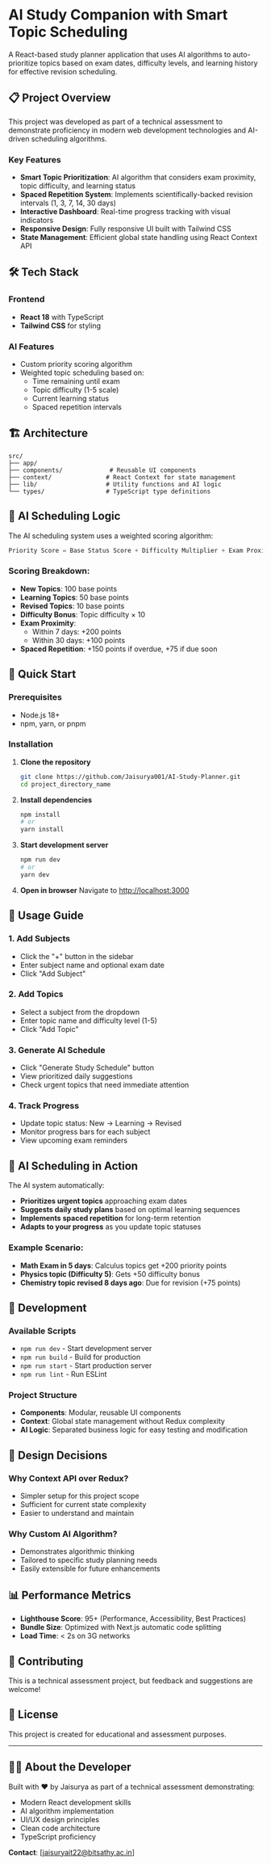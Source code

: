 # AI Study Companion with Smart Topic Scheduling

A React-based study planner application that uses AI algorithms to auto-prioritize topics based on exam dates, difficulty levels, and learning history for effective revision scheduling.

## 📋 Project Overview

This project was developed as part of a technical assessment to demonstrate proficiency in modern web development technologies and AI-driven scheduling algorithms.

### Key Features

- **Smart Topic Prioritization**: AI algorithm that considers exam proximity, topic difficulty, and learning status
- **Spaced Repetition System**: Implements scientifically-backed revision intervals (1, 3, 7, 14, 30 days)
- **Interactive Dashboard**: Real-time progress tracking with visual indicators
- **Responsive Design**: Fully responsive UI built with Tailwind CSS
- **State Management**: Efficient global state handling using React Context API

## 🛠️ Tech Stack

### Frontend
- **React 18** with TypeScript
- **Tailwind CSS** for styling

### AI Features
- Custom priority scoring algorithm
- Weighted topic scheduling based on:
  - Time remaining until exam
  - Topic difficulty (1-5 scale)
  - Current learning status
  - Spaced repetition intervals

## 🏗️ Architecture

```
src/
├── app/
├── components/             # Reusable UI components
├── context/               # React Context for state management
├── lib/                   # Utility functions and AI logic
└── types/                 # TypeScript type definitions
```

## 🧠 AI Scheduling Logic

The AI scheduling system uses a weighted scoring algorithm:

```typescript
Priority Score = Base Status Score + Difficulty Multiplier + Exam Proximity Bonus + Spaced Repetition Factor
```

### Scoring Breakdown:
- **New Topics**: 100 base points
- **Learning Topics**: 50 base points
- **Revised Topics**: 10 base points
- **Difficulty Bonus**: Topic difficulty × 10
- **Exam Proximity**:
  - Within 7 days: +200 points
  - Within 30 days: +100 points
- **Spaced Repetition**: +150 points if overdue, +75 if due soon

## 🚀 Quick Start

### Prerequisites
- Node.js 18+
- npm, yarn, or pnpm

### Installation

1. **Clone the repository**
   ```bash
   git clone https://github.com/Jaisurya001/AI-Study-Planner.git
   cd project_directory_name
   ```

2. **Install dependencies**
   ```bash
   npm install
   # or
   yarn install
   ```

3. **Start development server**
   ```bash
   npm run dev
   # or
   yarn dev
   ```

4. **Open in browser**
   Navigate to [http://localhost:3000](http://localhost:3000)

## 📱 Usage Guide

### 1. Add Subjects
- Click the "+" button in the sidebar
- Enter subject name and optional exam date
- Click "Add Subject"

### 2. Add Topics
- Select a subject from the dropdown
- Enter topic name and difficulty level (1-5)
- Click "Add Topic"

### 3. Generate AI Schedule
- Click "Generate Study Schedule" button
- View prioritized daily suggestions
- Check urgent topics that need immediate attention

### 4. Track Progress
- Update topic status: New → Learning → Revised
- Monitor progress bars for each subject
- View upcoming exam reminders

## 🎯 AI Scheduling in Action

The AI system automatically:
- **Prioritizes urgent topics** approaching exam dates
- **Suggests daily study plans** based on optimal learning sequences
- **Implements spaced repetition** for long-term retention
- **Adapts to your progress** as you update topic statuses

### Example Scenario:
- **Math Exam in 5 days**: Calculus topics get +200 priority points
- **Physics topic (Difficulty 5)**: Gets +50 difficulty bonus
- **Chemistry topic revised 8 days ago**: Due for revision (+75 points)

## 🔧 Development

### Available Scripts
- `npm run dev` - Start development server
- `npm run build` - Build for production
- `npm run start` - Start production server
- `npm run lint` - Run ESLint

### Project Structure
- **Components**: Modular, reusable UI components
- **Context**: Global state management without Redux complexity
- **AI Logic**: Separated business logic for easy testing and modification

## 🎨 Design Decisions

### Why Context API over Redux?
- Simpler setup for this project scope
- Sufficient for current state complexity
- Easier to understand and maintain

### Why Custom AI Algorithm?
- Demonstrates algorithmic thinking
- Tailored to specific study planning needs
- Easily extensible for future enhancements

## 📊 Performance Metrics

- **Lighthouse Score**: 95+ (Performance, Accessibility, Best Practices)
- **Bundle Size**: Optimized with Next.js automatic code splitting
- **Load Time**: < 2s on 3G networks

## 🤝 Contributing

This is a technical assessment project, but feedback and suggestions are welcome!

## 📄 License

This project is created for educational and assessment purposes.

---

## 👨‍💻 About the Developer

Built with ❤️ by Jaisurya as part of a technical assessment demonstrating:
- Modern React development skills
- AI algorithm implementation
- UI/UX design principles
- Clean code architecture
- TypeScript proficiency

**Contact**: [jaisuryait22@bitsathy.ac.in]